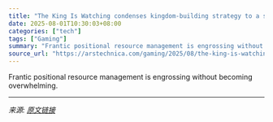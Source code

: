 ```yaml
---
title: "The King Is Watching condenses kingdom-building strategy to a single screen"
date: 2025-08-01T10:30:03+08:00
categories: ["tech"]
tags: ["Gaming"]
summary: "Frantic positional resource management is engrossing without becoming overwhelming."
source_url: "https://arstechnica.com/gaming/2025/08/the-king-is-watching-condenses-kingdom-building-strategy-to-a-single-screen/"
---
```


Frantic positional resource management is engrossing without becoming overwhelming.

---

*来源: [原文链接](https://arstechnica.com/gaming/2025/08/the-king-is-watching-condenses-kingdom-building-strategy-to-a-single-screen/)*
